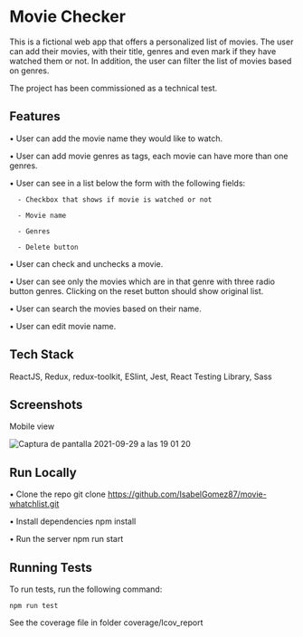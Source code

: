 # Movie Checker

This is a fictional web app that offers a personalized list of movies. The user can add their movies, with their title, genres and even mark if they have watched them or not. In addition, the user can filter the list of movies based on genres.

The project has been commissioned as a technical test.

## Features

• User can add the movie name they would like to watch.

• User can add movie genres as tags, each movie can have more than one genres.

• User can see in a list below the form with the following fields:

      - Checkbox that shows if movie is watched or not

      - Movie name

      - Genres

      - Delete button
   
• User can check and unchecks a movie.

• User can see only the movies which are in that genre with three radio button genres. Clicking on the reset button should show original list.

• User can search the movies based on their name.

• User can edit movie name.

## Tech Stack

ReactJS, Redux, redux-toolkit, ESlint, Jest, React Testing Library, Sass

## Screenshots

Mobile view

![Captura de pantalla 2021-09-29 a las 19 01 20](https://user-images.githubusercontent.com/75249490/135315429-82bbd7b2-780a-4299-b88d-2c091ac8c8b8.png)



## Run Locally

• Clone the repo git clone https://github.com/IsabelGomez87/movie-whatchlist.git

• Install dependencies npm install

• Run the server npm run start

## Running Tests

To run tests, run the following command:

```npm run test```

See the coverage file in folder coverage/lcov_report
